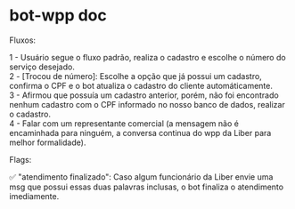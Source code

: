 # bot-wpp doc 

Fluxos:

1 - Usuário segue o fluxo padrão, realiza o cadastro e escolhe o número do serviço desejado. <br/>
2 - [Trocou de número]: Escolhe a opção que já possui um cadastro, confirma o CPF e o bot atualiza o cadastro do cliente automáticamente. <br/>
3 - Afirmou que possuía um cadastro anterior, porém, não foi encontrado nenhum cadastro com o CPF informado no nosso banco de dados, realizar o cadastro. <br/>
4 - Falar com um representante comercial (a mensagem não é encaminhada para ninguém, a conversa continua do wpp da Liber para melhor formalidade).

Flags:

✅ "atendimento finalizado": Caso algum funcionário da Liber envie uma msg que possui essas duas palavras inclusas, o bot finaliza o atendimento imediamente.
